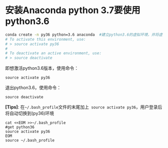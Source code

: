# 安装Anaconda python 3.7要使用python3.6
```bash 
conda create -n py36 python=3.6 anaconda  #建立python3.6的虚拟环境，并将虚拟环境命名为py36
# To activate this environment, use:
# > source activate py36
#
# To deactivate an active environment, use:
# > source deactivate
```

即想激活python3.6版本，使用命令：
```
source activate py36
```
退出python3.6，使用命令：
```
source deactivate
```

**[Tips]**:
在`~/.bash_profile`文件的末尾加上` source activate py36`，用户登录后将自动切换到(py36)环境  
```
cat <<EOM >>~/.bash_profile
#get python36
source activate py36
EOM
source ~/.bash_profile
```